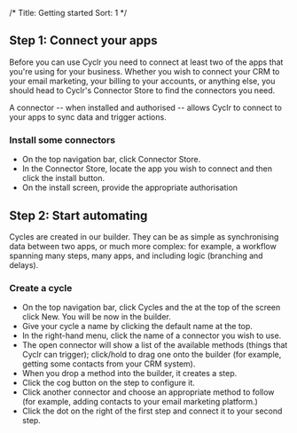 /*
Title: Getting started
Sort: 1
*/

## Step 1: Connect your apps 

Before you can use Cyclr you need to connect at least two of the apps that you're using for your business. Whether you wish to connect your CRM to your email marketing, your billing to your accounts, or anything else, you should head to Cyclr's Connector Store to find the connectors you need.

A connector -- when installed and authorised -- allows Cyclr to connect to your apps to sync data and trigger actions.

### Install some connectors

- On the top navigation bar, click Connector Store.
- In the Connector Store, locate the app you wish to connect and then click the install button.
- On the install screen, provide the appropriate authorisation

## Step 2: Start automating

Cycles are created in our builder. They can be as simple as synchronising data between two apps, or much more complex: for example, a workflow spanning many steps, many apps, and including logic (branching and delays).

### Create a cycle

- On the top navigation bar, click Cycles and the at the top of the screen click New. You will be now in the builder. 
- Give your cycle a name by clicking the default name at the top.
- In the right-hand menu, click the name of a connector you wish to use.
- The open connector will show a list of the available methods (things that Cyclr can trigger); click/hold to drag one onto the builder (for example, getting some contacts from your CRM system).
- When you drop a method into the builder, it creates a step.
- Click the cog button on the step to configure it.
- Click another connector and choose an appropriate method to follow (for example, adding contacts to your email marketing platform.)
- Click the dot on the right of the first step and connect it to your second step.